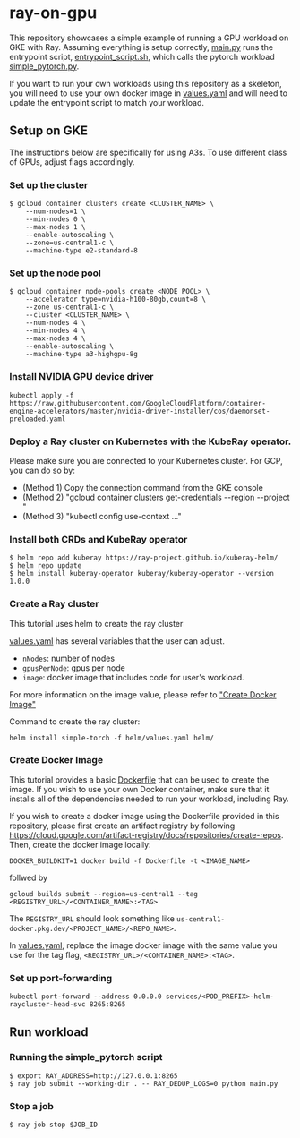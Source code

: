 # ray-on-gpu
This repository showcases a simple example of running a GPU workload on GKE with Ray. Assuming everything is setup correctly, [main.py](main.py) runs the entrypoint script, [entrypoint_script.sh](entrypoint_script.sh), which calls the pytorch workload [simple_pytorch.py](simple_pytorch.py).

If you want to run your own workloads using this repository as a skeleton, you will need to use your own docker image in [values.yaml](helm/values.yaml) and will need to update the entrypoint script to match your workload.

## Setup on GKE
The instructions below are specifically for using A3s. To use different class of GPUs, adjust flags accordingly.
### Set up the cluster
```
$ gcloud container clusters create <CLUSTER_NAME> \
    --num-nodes=1 \
    --min-nodes 0 \
    --max-nodes 1 \
    --enable-autoscaling \
    --zone=us-central1-c \
    --machine-type e2-standard-8
```

### Set up the node pool
```
$ gcloud container node-pools create <NODE POOL> \
    --accelerator type=nvidia-h100-80gb,count=8 \
    --zone us-central1-c \
    --cluster <CLUSTER_NAME> \
    --num-nodes 4 \
    --min-nodes 4 \
    --max-nodes 4 \
    --enable-autoscaling \
    --machine-type a3-highgpu-8g
```

### Install NVIDIA GPU device driver
```
kubectl apply -f https://raw.githubusercontent.com/GoogleCloudPlatform/container-engine-accelerators/master/nvidia-driver-installer/cos/daemonset-preloaded.yaml
```

### Deploy a Ray cluster on Kubernetes with the KubeRay operator.
Please make sure you are connected to your Kubernetes cluster. For GCP, you can do so by:
- (Method 1) Copy the connection command from the GKE console
- (Method 2) "gcloud container clusters get-credentials <your-cluster-name> --region <your-region> --project <your-project>"
- (Method 3) "kubectl config use-context ..."

### Install both CRDs and KubeRay operator
```
$ helm repo add kuberay https://ray-project.github.io/kuberay-helm/
$ helm repo update
$ helm install kuberay-operator kuberay/kuberay-operator --version 1.0.0
```

### Create a Ray cluster
This tutorial uses helm to create the ray cluster

[values.yaml](helm/values.yaml) has several variables that the user can adjust.
* `nNodes`: number of nodes
* `gpusPerNode`: gpus per node
* `image`: docker image that includes code for user's workload.

For more information on the image value, please refer to ["Create Docker Image"](#create-docker-image)

Command to create the ray cluster:
```
helm install simple-torch -f helm/values.yaml helm/
```

### Create Docker Image
This tutorial provides a basic [Dockerfile](Dockerfile) that can be used to create the image. If you wish to use your own Docker container, make sure that it installs all of the dependencies needed to run your workload, including Ray.

If you wish to create a docker image using the Dockerfile provided in this repository, please first create an artifact registry by following https://cloud.google.com/artifact-registry/docs/repositories/create-repos. Then, create the docker image locally:
```
DOCKER_BUILDKIT=1 docker build -f Dockerfile -t <IMAGE_NAME>
```
follwed by
```
gcloud builds submit --region=us-central1 --tag <REGISTRY_URL>/<CONTAINER_NAME>:<TAG>
```

The `REGISTRY_URL` should look something like `us-central1-docker.pkg.dev/<PROJECT_NAME>/<REPO_NAME>`.

In [values.yaml](helm/values.yaml), replace the image docker image with the same value you use for the tag flag, `<REGISTRY_URL>/<CONTAINER_NAME>:<TAG>`.

### Set up port-forwarding
```
kubectl port-forward --address 0.0.0.0 services/<POD_PREFIX>-helm-raycluster-head-svc 8265:8265
```

## Run workload
### Running the simple_pytorch script
```
$ export RAY_ADDRESS=http://127.0.0.1:8265
$ ray job submit --working-dir . -- RAY_DEDUP_LOGS=0 python main.py
```

### Stop a job
```
$ ray job stop $JOB_ID
```
